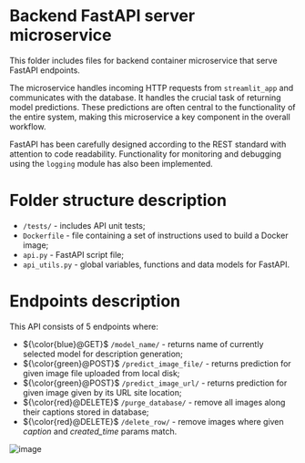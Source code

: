 # Backend FastAPI server microservice

This folder includes files for backend container microservice that serve FastAPI endpoints. 

The microservice handles incoming HTTP requests from `streamlit_app` and communicates with the database. It handles the crucial task of returning model predictions. These predictions are often central to the functionality of the entire system, making this microservice a key component in the overall workflow.

FastAPI has been carefully designed according to the REST standard with attention to code readability. Functionality for monitoring and debugging using the `logging` module has also been implemented.

# Folder structure description

 - `/tests/` - includes API unit tests;
 - `Dockerfile` - file containing a set of instructions used to build a Docker image;
 - `api.py` - FastAPI script file;
 - `api_utils.py` - global variables, functions and data models for FastAPI.

# Endpoints description

This API consists of 5 endpoints where:
- ${\color{blue}@GET}$ `/model_name/` - returns name of currently selected model for description generation;
- ${\color{green}@POST}$ `/predict_image_file/` - returns prediction for given image file uploaded from local disk;
- ${\color{green}@POST}$ `/predict_image_url/` - returns prediction for given image given by its URL site location;
- ${\color{red}@DELETE}$ `/purge_database/` - remove all images along their captions stored in database;
- ${\color{red}@DELETE}$ `/delete_row/` - remove images where given *caption* and *created_time* params match.

![image](https://github.com/piotrulo022/Caption-generator/assets/76213314/cfb7f541-9146-4d22-a886-ba67afcd6720)

